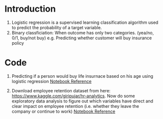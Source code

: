 # Introduction
1. Logistic regression is a supervised learning classification algorithm used to predict the probability of a target variable.
2. Binary classficiation: When outcome has only two categories. (yea/no, 0/1, buy/not buy) e.g. Predicting whether customer will buy insurance policy

# Code
1. Predicting if a person would buy life insurnace based on his age using logistic regression
   [Notebook Reference](Logistic_Regression_Binary_Classification.ipynb)
   
2. Download employee retention dataset from here: https://www.kaggle.com/giripujar/hr-analytics.
   Now do some exploratory data analysis to figure out which variables have direct and clear impact on employee retention (i.e. whether they leave the company or continue to work)
   [Notebook Reference](Exercise_Logistic_Regression_Binary_Classification.ipynb)
